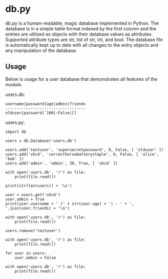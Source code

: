 db.py
=====
db.py is a human-readable, magic database implemented in Python. The database is in a simple table format indexed by the first column and the entries are utilized as objects with their database values as attributes. Supported attribute types are str, list of str, int, and bool. The database file is automatically kept up to date with all changes to the entry objects and any manipulation of the database.

Usage
-----
Below is usage for a user database that demonstrates all features of the module.

users.db:
```
username|password|age|admin|friends
-----------------------------------
olduser|password|`100|~False|[]
```

users.py:
```
import db

users = db.Database('users.db')

users.add('testuser', 'supersecretpassword', 0, False, [ 'olduser' ])
users.add('xkcd', 'correcthorsebatterystaple', 9, False, [ 'alice', 'bob' ])
users.add('admin', 'admin', 30, True, [ 'xkcd' ])

with open('users.db', 'r') as file:
	print(file.read())

print(str(len(users)) + '\n')

user = users.get('xkcd')
user.admin = True
print(user.username + ' (' + str(user.age) + ') - ' + ', '.join(user.friends) + '\n')

with open('users.db', 'r') as file:
	print(file.read())

users.remove('testuser')

with open('users.db', 'r') as file:
	print(file.read())

for user in users:
	user.admin = False

with open('users.db', 'r') as file:
	print(file.read())
```
